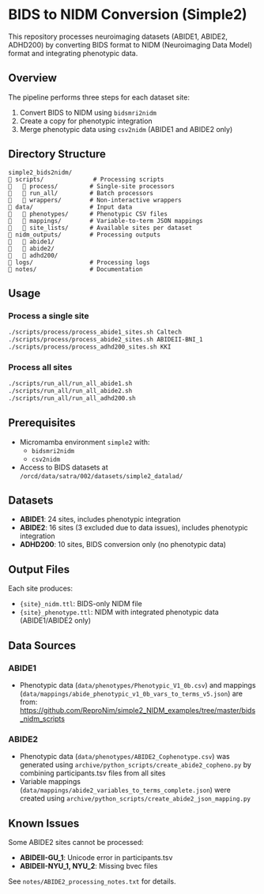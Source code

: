 # BIDS to NIDM Conversion (Simple2)

This repository processes neuroimaging datasets (ABIDE1, ABIDE2, ADHD200) by converting BIDS format to NIDM (Neuroimaging Data Model) format and integrating phenotypic data.

## Overview

The pipeline performs three steps for each dataset site:
1. Convert BIDS to NIDM using `bidsmri2nidm`
2. Create a copy for phenotypic integration
3. Merge phenotypic data using `csv2nidm` (ABIDE1 and ABIDE2 only)

## Directory Structure

```
simple2_bids2nidm/
   scripts/              # Processing scripts
      process/         # Single-site processors
      run_all/         # Batch processors
      wrappers/        # Non-interactive wrappers
   data/                # Input data
      phenotypes/      # Phenotypic CSV files
      mappings/        # Variable-to-term JSON mappings
      site_lists/      # Available sites per dataset
   nidm_outputs/        # Processing outputs
      abide1/
      abide2/
      adhd200/
   logs/                # Processing logs
   notes/               # Documentation
```

## Usage

### Process a single site
```bash
./scripts/process/process_abide1_sites.sh Caltech
./scripts/process/process_abide2_sites.sh ABIDEII-BNI_1
./scripts/process/process_adhd200_sites.sh KKI
```

### Process all sites
```bash
./scripts/run_all/run_all_abide1.sh
./scripts/run_all/run_all_abide2.sh
./scripts/run_all/run_all_adhd200.sh
```

## Prerequisites

- Micromamba environment `simple2` with:
  - `bidsmri2nidm`
  - `csv2nidm`
- Access to BIDS datasets at `/orcd/data/satra/002/datasets/simple2_datalad/`

## Datasets

- **ABIDE1**: 24 sites, includes phenotypic integration
- **ABIDE2**: 16 sites (3 excluded due to data issues), includes phenotypic integration  
- **ADHD200**: 10 sites, BIDS conversion only (no phenotypic data)

## Output Files

Each site produces:
- `{site}_nidm.ttl`: BIDS-only NIDM file
- `{site}_phenotype.ttl`: NIDM with integrated phenotypic data (ABIDE1/ABIDE2 only)

## Data Sources

### ABIDE1
- Phenotypic data (`data/phenotypes/Phenotypic_V1_0b.csv`) and mappings (`data/mappings/abide_phenotypic_v1_0b_vars_to_terms_v5.json`) are from: https://github.com/ReproNim/simple2_NIDM_examples/tree/master/bids_nidm_scripts

### ABIDE2
- Phenotypic data (`data/phenotypes/ABIDE2_Cophenotype.csv`) was generated using `archive/python_scripts/create_abide2_copheno.py` by combining participants.tsv files from all sites
- Variable mappings (`data/mappings/abide2_variables_to_terms_complete.json`) were created using `archive/python_scripts/create_abide2_json_mapping.py`

## Known Issues

Some ABIDE2 sites cannot be processed:
- **ABIDEII-GU_1**: Unicode error in participants.tsv
- **ABIDEII-NYU_1, NYU_2**: Missing bvec files

See `notes/ABIDE2_processing_notes.txt` for details.
